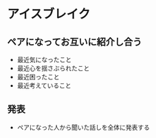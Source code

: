 # アイスブレイク

## ペアになってお互いに紹介し合う

* 最近気になったこと
* 最近心を揺さぶられたこと
* 最近困ったこと
* 最近考えていること

## 発表

* ペアになった人から聞いた話しを全体に発表する
